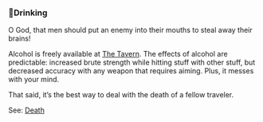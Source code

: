 ### 🍺Drinking
O God, that men should put an enemy into their mouths to steal away their brains!

Alcohol is freely available at [The Tavern](../tavern/index.md). The effects of alcohol are predictable: increased brute strength while
  hitting stuff with other stuff, but decreased accuracy with any weapon that requires aiming. Plus, it messes with
  your mind.

That said, it’s the best way to deal with the death of a fellow traveler.

See: [Death](../../death.md)



